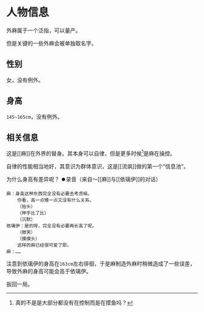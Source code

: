 # 人物信息

外麻属于一个泛指，可以量产。

但是关键的一些外麻会被单独取名字。

## 性别

女，没有例外。

## 身高

`145~165cm`，没有例外。

## 相关信息

这是[[麻]]在外界的替身。其本身可以自律，但是更多时候[^1]是麻在操控。

自律的性能相当地好，其意识为群体意识，这是[[流飒]]做的第一个“信息池”。

为什么身高有差异呢？
⏺️录音（来自～[[麻]]与[[依璃伊]]的对话）
```
麻：身高这种东西完全没有必要去考虑嘛。
    你看，高一点矮一点又没有什么关系。
    （抬头）
    （伸手比了比）
    （沉默）
依璃伊：是的呀，完全没有必要再长高了呢。
    （微笑）
    （摸摸头）
    这样的麻已经很可爱了耶。
麻：……
```

注意到依璃伊的身高在`163cm`左右徘徊，于是麻制造外麻时稍微造成了一些误差，导致外麻的身高可能会高于依璃伊。

扳回一局。

[^1]:真的不是是大部分都没有在控制而是在摸鱼吗？
